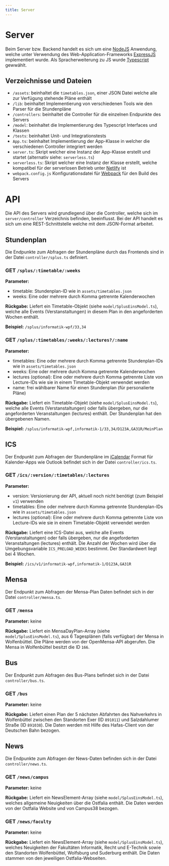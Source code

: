 ```yaml
---
title: Server
---
```

# Server

Beim Server bzw. Backend handelt es sich um eine [NodeJS](https://nodejs.org) Anwendung, welche unter Verwendung des Web-Application-Frameworks [ExpressJS](https://expressjs.com) implementiert wurde.
Als Spracherweiterung zu JS wurde [Typescript](https://www.typescriptlang.org) gewwählt.

## Verzeichnisse und Dateien

  * `/assets`: beinhaltet die `timetables.json`, einer JSON Datei welche alle zur Verfügung stehende Pläne enthält
  * `/lib`: beinhaltet Implementierung von verschiedenen Tools wie den Parser für die Stundenpläne
  * `/controllers`: beinhaltet die Controller für die einzelnen Endpunkte des Servers
  * `/model`: beinhaltet die Implementierung des Typescript Interfaces und Klassen
  * `/tests`: beinhaltet Unit- und Integrationstests
  * `App.ts`: beinhaltet Implementierung der App-Klasse in welcher die verschiedenen Controller integriert werden
  * `server.ts`: Skript welcher eine Instanz der App-Klasse erstellt und startet (alternativ siehe: `serverless.ts`)
  * `serverless.ts`: Skript welcher eine Instanz der Klasse erstellt, welche kompatibel für der serverlosen Betrieb unter [Netlify](https://www.netlify.com) ist
  * `webpack.config.js` Konfigurationsdatei für [Webpack](https://webpack.js.org) für den Build des Servers

# API

Die API des Servers wird grundlegend über die Controller, welche sich im `server/controller` Verzeichnis befinden, beeinflusst.
Bei der API handelt es sich um eine REST-Schnittstelle welche mit dem JSON-Format arbeitet.

## Stundenplan
Die Endpunkte zum Abfragen der Stundenpläne durch das Frontends sind in der Datei `controller/splus.ts` definiert.

### GET `/splus/:timetable/:weeks`
**Parameter:**
  * timetable: Stundenplan-ID wie in `assets/timetables.json`
  * weeks: Eine oder mehrere durch Komma getrennte Kalenderwochen

**Rückgabe:**
  Liefert ein Timetable-Objekt (siehe `model/SplusEinsModel.ts`), welche alle Events (Verstanstaltungen) in diesem Plan in den angeforderten Wochen enthält.

**Beispiel:**
  `/splus/informatik-wpf/33,34`

### GET `/splus/:timetables/:weeks/:lectures?/:name`
**Parameter:**
  * timetables: Eine oder mehrere durch Komma getrennte Stundenplan-IDs wie in `assets/timetables.json`
  * weeks: Eine oder mehrere durch Komma getrennte Kalenderwochen
  * lectures (optional): Eine oder mehrere durch Komma getrennte Liste von Lecture-IDs wie sie in einem Timetable-Objekt verwendet werden
  * name: frei wählbarer Name für einen Stundenplan (für personalierte Pläne)

**Rückgabe:**
  Liefert ein Timetable-Objekt (siehe `model/SplusEinsModel.ts`), welche alle Events (Verstanstaltungen) oder falls übergeben, nur die angeforderten Veranstaltungen (lectures) enthält.
  Der Stundenplan hat den übergebenen Namen.

**Beispiel:**
  `/splus/informatik-wpf,informatik-1/33,34/D123A,GA31R/MeinPlan`

## ICS
Der Endpunkt zum Abfragen der Stundenpläne im [iCalendar](https://de.wikipedia.org/wiki/ICalendar) Format für Kalender-Apps wie Outlook befindet sich in der Datei `controller/ics.ts`.

### GET `/ics/:version/:timetables/:lectures`
**Parameter:**
  * version: Versionierung der API, aktuell noch nicht benötigt (zum Beispiel `v1`) verwenden
  * timetables: Eine oder mehrere durch Komma getrennte Stundenplan-IDs wie in `assets/timetables.json`
  * lectures (optional): Eine oder mehrere durch Komma getrennte Liste von Lecture-IDs wie sie in einem Timetable-Objekt verwendet werden

**Rückgabe:**
  Liefert eine ICS-Datei aus, welche alle Events (Verstanstaltungen) oder falls übergeben, nur die angeforderten Veranstaltungen (lectures) enthält.
  Die Anzahl der Wochen wird über die Umgebungsvariable `ICS_PRELOAD_WEEKS` bestimmt. Der Standardwert liegt bei 4 Wochen.

**Beispiel:**
  `/ics/v1/informatik-wpf,informatik-1/D123A,GA31R`

## Mensa
Der Endpunkt zum Abfragen der Mensa-Plan Daten befindet sich in der Datei `controller/mensa.ts`.

### GET `/mensa`
**Parameter:** keine

**Rückgabe:**
  Liefert ein MensaDayPlan-Array (siehe `model/SplusEinsModel.ts`), aus 6 Tagesplänen (falls verfügbar) der Mensa in Wolfenbüttel. Die Pläne werden von der OpenMensa-API abgerufen.
  Die Mensa in Wolfenbüttel besitzt die ID `166`.

## Bus
Der Endpunkt zum Abfragen des Bus-Plans befindet sich in der Datei `controller/bus.ts`.

### GET `/bus`
**Parameter:** keine

**Rückgabe:**
  Liefert einen Plan der 5 nächsten Abfahrten des Nahverkehrs in Wolfenbüttel zwischen den Standorten Exer (ID `891011`) und Salzdahlumer Straße (ID `891038`). Die Daten werden mit Hilfe des Hafas-Client von der Deutschen Bahn bezogen.

## News
Die Endpunkte zum Abfragen der News-Daten befinden sich in der Datei `controller/news.ts`.

### GET `/news/campus`
**Parameter:** keine

**Rückgabe:**
  Liefert ein NewsElement-Array (siehe `model/SplusEinsModel.ts`), welches allgemeine Neuigkeiten über die Ostfalia enthält. Die Daten werden von der Ostfalia Website und von Campus38 bezogen.

### GET `/news/faculty`
**Parameter:** keine

**Rückgabe:**
  Liefert ein NewsElement-Array (siehe `model/SplusEinsModel.ts`), welches Neuigkeiten der Fakultäten Informatik, Recht und E-Technik sowie den Standorten Wolfenbüttel, Wolfsburg und Suderburg enthält. Die Daten stammen von den jeweiligen Ostfalia-Webseiten.